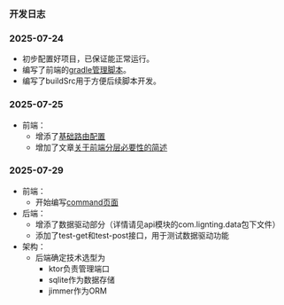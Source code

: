 ### 开发日志

### 2025-07-24

- 初步配置好项目，已保证能正常运行。
- 编写了前端的[gradle管理脚本](../../app/build.gradle.kts)。
- 编写了buildSrc用于方便后续脚本开发。

### 2025-07-25

- 前端：
    - 增添了[基础路由配置](../../app/appMain/src/views/router.tsx)
    - 增加了文章[关于前端分层必要性的简述](appoc/关于前端分层必要性的简述.md)

### 2025-07-29

- 前端：
    - 开始编写[command页面](../../app/appMain/src/views/pages/command/index.tsx)
- 后端：
    - 增添了数据驱动部分（详情请见api模块的com.lignting.data包下文件）
    - 添加了test-get和test-post接口，用于测试数据驱动功能
- 架构：
  - 后端确定技术选型为
    - ktor负责管理端口
    - sqlite作为数据存储
    - jimmer作为ORM